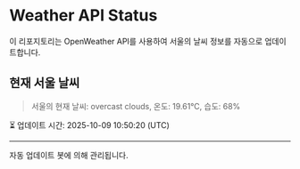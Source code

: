 
# Weather API Status

이 리포지토리는 OpenWeather API를 사용하여 서울의 날씨 정보를 자동으로 업데이트합니다.

## 현재 서울 날씨
> 서울의 현재 날씨: overcast clouds, 온도: 19.61°C, 습도: 68%

⏳ 업데이트 시간: 2025-10-09 10:50:20 (UTC)

---
자동 업데이트 봇에 의해 관리됩니다.
